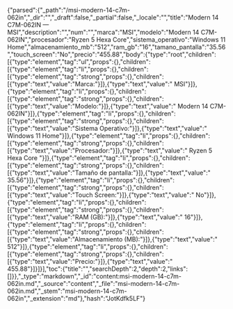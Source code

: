 {"parsed":{"_path":"/msi-modern-14-c7m-062in","_dir":"","_draft":false,"_partial":false,"_locale":"","title":"Modern 14 C7M-062IN — MSI","description":"","num":"","marca":"MSI","modelo":"Modern 14 C7M-062IN","procesador":"Ryzen 5 Hexa Core","sistema_operativo":"Windows 11 Home","almacenamiento_mb":"512","ram_gb":"16","tamano_pantalla":"35.56","touch_screen":"No","precio":"455.88","body":{"type":"root","children":[{"type":"element","tag":"ul","props":{},"children":[{"type":"element","tag":"li","props":{},"children":[{"type":"element","tag":"strong","props":{},"children":[{"type":"text","value":"Marca:"}]},{"type":"text","value":" MSI"}]},{"type":"element","tag":"li","props":{},"children":[{"type":"element","tag":"strong","props":{},"children":[{"type":"text","value":"Modelo:"}]},{"type":"text","value":" Modern 14 C7M-062IN"}]},{"type":"element","tag":"li","props":{},"children":[{"type":"element","tag":"strong","props":{},"children":[{"type":"text","value":"Sistema Operativo:"}]},{"type":"text","value":" Windows 11 Home"}]},{"type":"element","tag":"li","props":{},"children":[{"type":"element","tag":"strong","props":{},"children":[{"type":"text","value":"Procesador:"}]},{"type":"text","value":" Ryzen 5 Hexa Core "}]},{"type":"element","tag":"li","props":{},"children":[{"type":"element","tag":"strong","props":{},"children":[{"type":"text","value":"Tamaño de pantalla:"}]},{"type":"text","value":" 35.56"}]},{"type":"element","tag":"li","props":{},"children":[{"type":"element","tag":"strong","props":{},"children":[{"type":"text","value":"Touch Screen:"}]},{"type":"text","value":" No"}]},{"type":"element","tag":"li","props":{},"children":[{"type":"element","tag":"strong","props":{},"children":[{"type":"text","value":"RAM (GB):"}]},{"type":"text","value":" 16"}]},{"type":"element","tag":"li","props":{},"children":[{"type":"element","tag":"strong","props":{},"children":[{"type":"text","value":"Almacenamiento (MB):"}]},{"type":"text","value":" 512"}]},{"type":"element","tag":"li","props":{},"children":[{"type":"element","tag":"strong","props":{},"children":[{"type":"text","value":"Precio:"}]},{"type":"text","value":" 455.88"}]}]}],"toc":{"title":"","searchDepth":2,"depth":2,"links":[]}},"_type":"markdown","_id":"content:msi-modern-14-c7m-062in.md","_source":"content","_file":"msi-modern-14-c7m-062in.md","_stem":"msi-modern-14-c7m-062in","_extension":"md"},"hash":"JotKdfk5LF"}